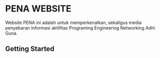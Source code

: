 # PENA WEBSITE
Website PENA ini adalah untuk memperkenalkan, sekaligus media penyebaran informasi aktifitas Programing Engineering Networking Adhi Guna.

## Getting Started

